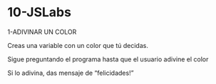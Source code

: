 # 10-JSLabs
 
1-ADIVINAR UN COLOR

Creas una variable con un color que tú decidas.

Sigue preguntando el programa hasta que el usuario adivine el color

Si lo adivina, das mensaje de “felicidades!”